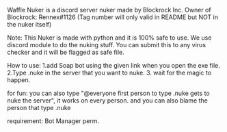 Waffle Nuker is a discord server nuker made by Blockrock Inc.
Owner of Blockrock: Rennex#1126 (Tag number will only valid in README but NOT in the nuker itself)

Note: This Nuker is made with python and it is 100% safe to use. We use discord module to do the nuking stuff. You can submit this to any virus checker and it will be flagged as safe file.

How to use:
1.add Soap bot using the given link when you open the exe file.
2.Type .nuke in the server that you want to nuke. 
3. wait for the magic to happen. 

for fun: you can also type "@everyone first person to type .nuke gets to nuke the server", it works on every person. and you can also blame the person that type .nuke

requirement: Bot Manager perm.
